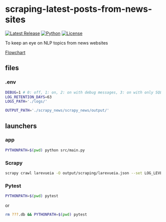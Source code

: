 # scraping-latest-posts-from-news-sites

[![Latest Release](https://img.shields.io/github/release/ChristianPRO1982/scraping-latest-posts-from-news-sites.svg)](https://github.com/ChristianPRO1982/scraping-latest-posts-from-news-sites/releases/latest)
[![Python](https://img.shields.io/badge/python-3.10%2B-blue.svg)](https://www.python.org/)
[![License](https://img.shields.io/github/license/ChristianPRO1982/scraping-latest-posts-from-news-sites.svg)](https://github.com/ChristianPRO1982/scraping-latest-posts-from-news-sites/blob/main/LICENSE)

To keep an eye on NLP topics from news websites

[Flowchart](https://github.com/ChristianPRO1982/ai-subject-monitoring-project?tab=readme-ov-file#NS-flowchart)

## files

### .env

```bash
DEBUG=1 # 0: off, 1: on, 2: on with debug messages, 3: on with only SQL queries, 4: for pytest
LOG_RETENTION_DAYS=63
LOGS_PATH='./logs/'

OUTPUT_PATH='./scrapy_news/scrapy_news/output/'
```

## launchers

### app

```bash
PYTHONPATH=$(pwd) python src/main.py
```

### Scrapy

```bash
scrapy crawl larevueia -O output/scraping/larevueia.json --set LOG_LEVEL=WARNING --logfile=output/scrapy_logs/scrapy.log
```

### Pytest

```bash
PYTHONPATH=$(pwd) pytest
```

or

```bash
rm ???.db && PYTHONPATH=$(pwd) pytest
```